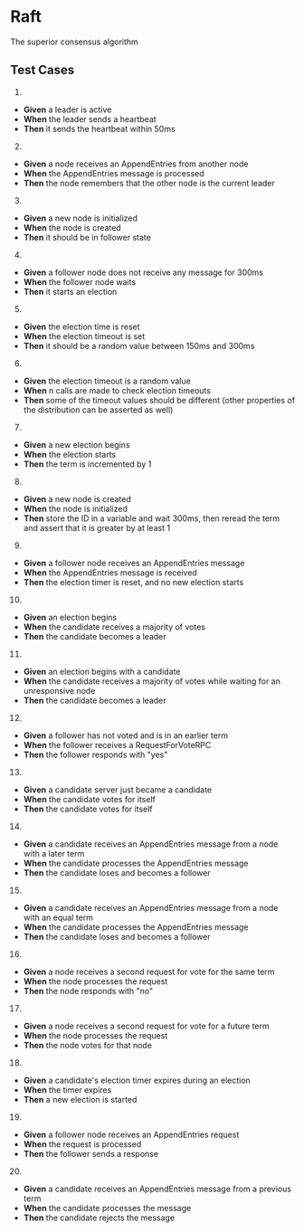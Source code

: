 # Raft

The superior consensus algorithm

## Test Cases

1. <br/>

- **Given** a leader is active
- **When** the leader sends a heartbeat
- **Then** it sends the heartbeat within 50ms

2. <br/>

- **Given** a node receives an AppendEntries from another node
- **When** the AppendEntries message is processed
- **Then** the node remembers that the other node is the current leader

3. <br/>

- **Given** a new node is initialized
- **When** the node is created
- **Then** it should be in follower state

4. <br/>

- **Given** a follower node does not receive any message for 300ms
- **When** the follower node waits
- **Then** it starts an election

5. <br/>

- **Given** the election time is reset
- **When** the election timeout is set
- **Then** it should be a random value between 150ms and 300ms

6. <br/>

- **Given** the election timeout is a random value
- **When** n calls are made to check election timeouts
- **Then** some of the timeout values should be different (other properties of the distribution can be asserted as well)

7. <br/>

- **Given** a new election begins
- **When** the election starts
- **Then** the term is incremented by 1

8. <br/>

- **Given** a new node is created
- **When** the node is initialized
- **Then** store the ID in a variable and wait 300ms, then reread the term and assert that it is greater by at least 1

9. <br/>

- **Given** a follower node receives an AppendEntries message
- **When** the AppendEntries message is received
- **Then** the election timer is reset, and no new election starts

10. <br/>

- **Given** an election begins
- **When** the candidate receives a majority of votes
- **Then** the candidate becomes a leader

11. <br/>

- **Given** an election begins with a candidate
- **When** the candidate receives a majority of votes while waiting for an unresponsive node
- **Then** the candidate becomes a leader

12. <br/>

- **Given** a follower has not voted and is in an earlier term
- **When** the follower receives a RequestForVoteRPC
- **Then** the follower responds with "yes"

13. <br/>

- **Given** a candidate server just became a candidate
- **When** the candidate votes for itself
- **Then** the candidate votes for itself

14. <br/>

- **Given** a candidate receives an AppendEntries message from a node with a later term
- **When** the candidate processes the AppendEntries message
- **Then** the candidate loses and becomes a follower

15. <br/>

- **Given** a candidate receives an AppendEntries message from a node with an equal term
- **When** the candidate processes the AppendEntries message
- **Then** the candidate loses and becomes a follower

16. <br/>

- **Given** a node receives a second request for vote for the same term
- **When** the node processes the request
- **Then** the node responds with "no"

17. <br/>

- **Given** a node receives a second request for vote for a future term
- **When** the node processes the request
- **Then** the node votes for that node

18. <br/>

- **Given** a candidate's election timer expires during an election
- **When** the timer expires
- **Then** a new election is started

19. <br/>

- **Given** a follower node receives an AppendEntries request
- **When** the request is processed
- **Then** the follower sends a response

20. <br/>

- **Given** a candidate receives an AppendEntries message from a previous term
- **When** the candidate processes the message
- **Then** the candidate rejects the message
